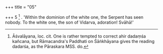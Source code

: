+++
title = "05"

+++
5 [^3] . 'Within the dominion of the white one, the Serpent has seen nobody. To the white one, the son of Vidarva, adoration! Svāhā!'


[^3]:  Āśvalāyana, loc. cit. One is rather tempted to correct ahir dadaṃśa kañcana, but Rāmacandra's Paddhati on Śāṅkhāyana gives the reading dadarśa, as the Pāraskara MSS. do.
